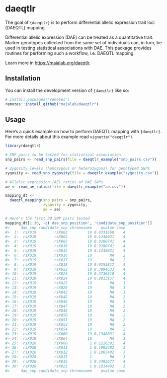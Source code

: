 
<!-- README.md is generated from README.Rmd. Please edit that file -->

# daeqtlr

<!-- badges: start -->
<!-- badges: end -->

The goal of `{daeqtlr}` is to perform differential allelic expression
trait loci (DAEQTL) mapping.

Differential allelic expression (DAE) can be treated as a quantitative
trait. Marker genotypes collected from the same set of individuals can,
in turn, be used in testing statistical associations with DAE. This
package provides routines for performing such a workflow, i.e. DAEQTL
mapping.

Learn more in <https://maialab.org/daeqtlr>.

## Installation

You can install the development version of `{daeqtlr}` like so:

``` r
# install.packages("remotes")
remotes::install_github("maialab/daeqtlr")
```

## Usage

Here’s a quick example on how to perform DAEQTL mapping with
`{daeqtlr}`. For more details about this example read
`vignette("daeqtlr")`.

``` r
library(daeqtlr)

# SNP pairs to be tested for statistical association
snp_pairs <- read_snp_pairs(file = daeqtlr_example("snp_pairs.csv"))

# Zygosity levels (homozygous or heterozygous) for genotyped SNPs
zygosity <- read_snp_zygosity(file = daeqtlr_example("zygosity.csv"))

# Allelic expression (AE) ratios of DAE SNPs
ae <- read_ae_ratios(file = daeqtlr_example("ae.csv"))

mapping_dt <-
  daeqtl_mapping(snp_pairs = snp_pairs,
                 zygosity = zygosity,
                 ae = ae)

# Here's the first 30 SNP pairs tested
mapping_dt[1:30, -c('dae_snp_position', 'candidate_snp_position')]
#>     dae_snp candidate_snp chromosome    pvalue case
#>  1:  rsX019        rsX002         19 0.8331668    4
#>  2:  rsX019        rsX003         19 0.1348031    4
#>  3:  rsX019        rsX005         19 0.9280741    4
#>  4:  rsX019        rsX010         19 0.9280741    4
#>  5:  rsX019        rsX014         19 0.1348031    4
#>  6:  rsX019        rsX016         19        NA    2
#>  7:  rsX019        rsX017         19        NA    2
#>  8:  rsX019        rsX018         19 0.9255817    4
#>  9:  rsX019        rsX022         19 0.3994533    4
#> 10:  rsX019        rsX023         19 0.3736310    4
#> 11:  rsX019        rsX024         19 0.8813157    4
#> 12:  rsX019        rsX025         19        NA    1
#> 13:  rsX019        rsX026         19        NA    1
#> 14:  rsX019        rsX043         19        NA    1
#> 15:  rsX019        rsX045         19        NA    2
#> 16:  rsX019        rsX046         19        NA    1
#> 17:  rsX019        rsX047         19        NA    2
#> 18:  rsX019        rsX048         19        NA    2
#> 19:  rsX019        rsX050         19        NA    2
#> 20:  rsX019        rsX051         19        NA    2
#> 21:  rsX019        rsX053         19        NA    2
#> 22:  rsX019        rsX054         19        NA    2
#> 23:  rsX019        rsX060         19 0.1348031    4
#> 24:  rsX019        rsX064         19        NA    1
#> 25:  rsX020        rsX008          1 0.1226391    4
#> 26:  rsX020        rsX011          1 0.1003482    3
#> 27:  rsX020        rsX012          1 0.1003482    3
#> 28:  rsX020        rsX013          1        NA    1
#> 29:  rsX020        rsX015          1 0.3492677    4
#> 30:  rsX020        rsX021          1 0.1814492    3
#>     dae_snp candidate_snp chromosome    pvalue case
```
